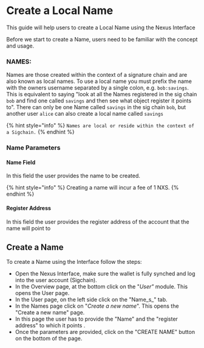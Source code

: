 # Create a Local Name

This guide will help users to create a Local Name using the Nexus Interface

Before we start to create a Name, users need to be familiar with the concept and usage.

### NAMES:

Names are those created within the context of a signature chain and are also known as local names. To use a local name you must prefix the name with the owners username separated by a single colon, e.g. `bob:savings`. This is equivalent to saying "look at all the Names registered in the sig chain `bob` and find one called `savings` and then see what object register it points to". There can only be one Name called `savings` in the sig chain `bob`, but another user `alice` can also create a local name called `savings`

{% hint style="info" %}
`Names are local or reside within the context of a Sigchain.`
{% endhint %}

### Name Parameters

#### Name Field

In this field the user provides the name to be created.

{% hint style="info" %}
Creating a name will incur a fee of 1 NXS.
{% endhint %}

#### Register Address

In this field the user provides the register address of the account that the name will point to&#x20;

## Create a Name

To create a Name using the Interface follow the steps:

* Open the Nexus Interface, make sure the wallet is fully synched and log into the user account (Sigchain).
* In the Overview page, at the bottom click on the "_User"_ module. This opens the User page.
* In the User page, on the left side click on the "Name_s_" tab.
* In the Names page click on "_Create a new name_". This opens the "Create a new name" page.&#x20;
* In this page the user has to provide the "Name" and the "register address" to which it points .&#x20;
* Once the parameters are provided, click on the "CREATE NAME" button on the bottom of the page.

